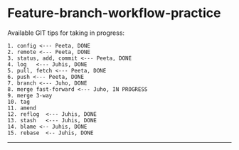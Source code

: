 # Feature-branch-workflow-practice

Available GIT tips for taking in progress:

```
1. config <--- Peeta, DONE
2. remote <--- Peeta, DONE
3. status, add, commit <--- Peeta, DONE
4. log   <--- Juhis, DONE
5. pull, fetch <--- Peeta, DONE
6. push <--- Peeta, DONE
7. branch <--- Juho, DONE
8. merge fast-forward <--- Juho, IN PROGRESS
9. merge 3-way
10. tag
11. amend
12. reflog  <--- Juhis, DONE
13. stash   <--- Juhis, DONE
14. blame <-- Juhis, DONE
15. rebase  <-- Juhis, DONE

```
---


